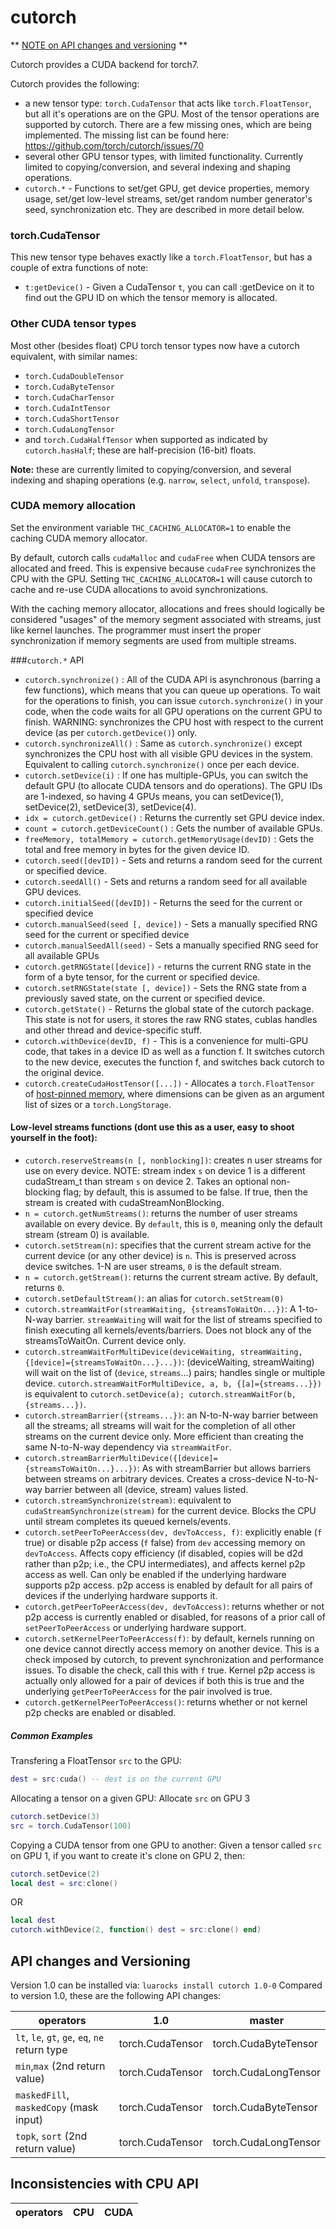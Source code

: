 cutorch
=======
** [NOTE on API changes and versioning](#api-changes-and-versioning) **

Cutorch provides a CUDA backend for torch7.

Cutorch provides the following:

- a new tensor type: `torch.CudaTensor` that acts like `torch.FloatTensor`, but all it's operations are on the GPU. Most of the tensor operations are supported by cutorch. There are a few missing ones, which are being implemented. The missing list can be found here: https://github.com/torch/cutorch/issues/70
- several other GPU tensor types, with limited functionality. Currently limited to copying/conversion, and several indexing and shaping operations.
- `cutorch.*` - Functions to set/get GPU, get device properties, memory usage, set/get low-level streams, set/get random number generator's seed, synchronization etc. They are described in more detail below.

### torch.CudaTensor
This new tensor type behaves exactly like a `torch.FloatTensor`, but has a couple of extra functions of note:
- `t:getDevice()` - Given a CudaTensor `t`, you can call :getDevice on it to find out the GPU ID on which the tensor memory is allocated.

### Other CUDA tensor types
Most other (besides float) CPU torch tensor types now have a cutorch equivalent, with similar names:

- `torch.CudaDoubleTensor`
- `torch.CudaByteTensor`
- `torch.CudaCharTensor`
- `torch.CudaIntTensor`
- `torch.CudaShortTensor`
- `torch.CudaLongTensor`
- and `torch.CudaHalfTensor` when supported as indicated by `cutorch.hasHalf`; these are half-precision (16-bit) floats.

**Note:** these are currently limited to copying/conversion, and several indexing and shaping operations (e.g. `narrow`, `select`, `unfold`, `transpose`).

### CUDA memory allocation
Set the environment variable `THC_CACHING_ALLOCATOR=1` to enable the caching CUDA memory allocator.

By default, cutorch calls `cudaMalloc` and `cudaFree` when CUDA tensors are allocated and freed. This is expensive because `cudaFree` synchronizes the CPU with the GPU. Setting `THC_CACHING_ALLOCATOR=1` will cause cutorch to cache and re-use CUDA allocations to avoid synchronizations.

With the caching memory allocator, allocations and frees should logically be considered "usages" of the memory segment associated with streams, just like kernel launches. The programmer must insert the proper synchronization if memory segments are used from multiple streams.

###`cutorch.*` API
- `cutorch.synchronize()` : All of the CUDA API is asynchronous (barring a few functions), which means that you can queue up operations. To wait for the operations to finish, you can issue `cutorch.synchronize()` in your code, when the code waits for all GPU operations on the current GPU to finish. WARNING: synchronizes the CPU host with respect to the current device (as per `cutorch.getDevice()`) only.
- `cutorch.synchronizeAll()` : Same as `cutorch.synchronize()` except synchronizes the CPU host with all visible GPU devices in the system. Equivalent to calling `cutorch.synchronize()` once per each device.
- `cutorch.setDevice(i)` : If one has multiple-GPUs, you can switch the default GPU (to allocate CUDA tensors and do operations). The GPU IDs are 1-indexed, so having 4 GPUs means, you can setDevice(1), setDevice(2), setDevice(3), setDevice(4).
- `idx = cutorch.getDevice()` : Returns the currently set GPU device index.
- `count = cutorch.getDeviceCount()` : Gets the number of available GPUs.
- `freeMemory, totalMemory = cutorch.getMemoryUsage(devID)` : Gets the total and free memory in bytes for the given device ID.
- `cutorch.seed([devID])` - Sets and returns a random seed for the current or specified device.
- `cutorch.seedAll()` - Sets and returns a random seed for all available GPU devices.
- `cutorch.initialSeed([devID])` - Returns the seed for the current or specified device
- `cutorch.manualSeed(seed [, device])` - Sets a manually specified RNG seed for the current or specified device
- `cutorch.manualSeedAll(seed)` - Sets a manually specified RNG seed for all available GPUs
- `cutorch.getRNGState([device])` - returns the current RNG state in the form of a byte tensor, for the current or specified device.
- `cutorch.setRNGState(state [, device])` - Sets the RNG state from a previously saved state, on the current or specified device.
- `cutorch.getState()` - Returns the global state of the cutorch package. This state is not for users, it stores the raw RNG states, cublas handles and other thread and device-specific stuff.
- `cutorch.withDevice(devID, f)` - This is a convenience for multi-GPU code, that takes in a device ID as well as a function f. It switches cutorch to the new device, executes the function f, and switches back cutorch to the original device.
- `cutorch.createCudaHostTensor([...])` - Allocates a `torch.FloatTensor` of [host-pinned memory](https://devblogs.nvidia.com/parallelforall/how-optimize-data-transfers-cuda-cc/), where dimensions can be given as an argument list of sizes or a `torch.LongStorage`.

#### Low-level streams functions (dont use this as a user, easy to shoot yourself in the foot):
- `cutorch.reserveStreams(n [, nonblocking])`: creates n user streams for use on every device. NOTE: stream index `s` on device 1 is a different cudaStream_t than stream `s` on device 2. Takes an optional non-blocking flag; by default, this is assumed to be false. If true, then the stream is created with cudaStreamNonBlocking.
- `n = cutorch.getNumStreams()`: returns the number of user streams available on every device. By `default`, this is `0`, meaning only the default stream (stream 0) is available.
- `cutorch.setStream(n)`: specifies that the current stream active for the current device (or any other device) is `n`. This is preserved across device switches. 1-N are user streams, `0` is the default stream.
- `n = cutorch.getStream()`: returns the current stream active. By default, returns `0`.
- `cutorch.setDefaultStream()`: an alias for `cutorch.setStream(0)`
- `cutorch.streamWaitFor(streamWaiting, {streamsToWaitOn...})`: A 1-to-N-way barrier. `streamWaiting` will wait for the list of streams specified to finish executing all kernels/events/barriers. Does not block any of the streamsToWaitOn. Current device only.
- `cutorch.streamWaitForMultiDevice(deviceWaiting, streamWaiting, {[device]={streamsToWaitOn...}...})`: (deviceWaiting, streamWaiting) will wait on the list of (`device`, `streams`...) pairs; handles single or multiple device. `cutorch.streamWaitForMultiDevice, a, b, {[a]={streams...}})` is equivalent to `cutorch.setDevice(a); cutorch.streamWaitFor(b, {streams...})`.
- `cutorch.streamBarrier({streams...})`: an N-to-N-way barrier between all the streams; all streams will wait for the completion of all other streams on the current device only. More efficient than creating the same N-to-N-way dependency via `streamWaitFor`.
- `cutorch.streamBarrierMultiDevice({[device]={streamsToWaitOn...}...})`: As with streamBarrier but allows barriers between streams on arbitrary devices. Creates a cross-device N-to-N-way barrier between all (device, stream) values listed.
- `cutorch.streamSynchronize(stream)`: equivalent to `cudaStreamSynchronize(stream)` for the current device. Blocks the CPU until stream completes its queued kernels/events.
- `cutorch.setPeerToPeerAccess(dev, devToAccess, f)`: explicitly enable (`f` true) or disable p2p access (`f` false) from `dev` accessing memory on `devToAccess`. Affects copy efficiency (if disabled, copies will be d2d rather than p2p; i.e., the CPU intermediates), and affects kernel p2p access as well. Can only be enabled if the underlying hardware supports p2p access. p2p access is enabled by default for all pairs of devices if the underlying hardware supports it.
- `cutorch.getPeerToPeerAccess(dev, devToAccess)`: returns whether or not p2p access is currently enabled or disabled, for reasons of a prior call of `setPeerToPeerAccess` or underlying hardware support.
- `cutorch.setKernelPeerToPeerAccess(f)`: by default, kernels running on one device cannot directly access memory on another device. This is a check imposed by cutorch, to prevent synchronization and performance issues. To disable the check, call this with `f` true. Kernel p2p access is actually only allowed for a pair of devices if both this is true and the underlying `getPeerToPeerAccess` for the pair involved is true.
- `cutorch.getKernelPeerToPeerAccess()`: returns whether or not kernel p2p checks are enabled or disabled.

##### Common Examples
Transfering a FloatTensor `src` to the GPU:
```lua
dest = src:cuda() -- dest is on the current GPU
```

Allocating a tensor on a given GPU:
Allocate `src` on GPU 3
```lua
cutorch.setDevice(3)
src = torch.CudaTensor(100)
```

Copying a CUDA tensor from one GPU to another:
Given a tensor called `src` on GPU 1, if you want to create it's clone on GPU 2, then:

```lua
cutorch.setDevice(2)
local dest = src:clone()
```

OR

```lua
local dest
cutorch.withDevice(2, function() dest = src:clone() end)
```

## API changes and Versioning

Version 1.0 can be installed via: `luarocks install cutorch 1.0-0`
Compared to version 1.0, these are the following API changes:

| operators | 1.0 | master |
|---|---|---|
| `lt`, `le`, `gt`, `ge`, `eq`, `ne` return type | torch.CudaTensor | torch.CudaByteTensor |
| `min`,`max` (2nd return value)                 | torch.CudaTensor | torch.CudaLongTensor |
| `maskedFill`, `maskedCopy` (mask input)        | torch.CudaTensor | torch.CudaByteTensor |
| `topk`, `sort` (2nd return value)              | torch.CudaTensor | torch.CudaLongTensor |

## Inconsistencies with CPU API

| operators | CPU | CUDA |
|---|---|---|
